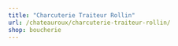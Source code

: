 ```yaml
---
title: "Charcuterie Traiteur Rollin"
url: /chateauroux/charcuterie-traiteur-rollin/
shop: boucherie
---
```

